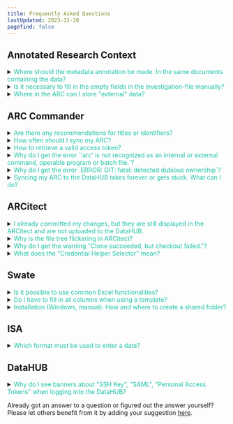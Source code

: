 ```yaml
---
title: Frequently Asked Questions
lastUpdated: 2023-11-30
pagefind: false
---
```



## Annotated Research Context

<details><summary><span style="color: #1fc2a7">
Where should the metadata annotation be made. In the same documents containing the data? 
</summary>

No. The metadata describing the data is collected in a separate xlsx-file &ndash; called `isa.assay.xlsx` &ndash; that resides in the parent folder of the dataset.

</details>

<details><summary><span style="color: #1fc2a7">
Is it necessary to fill in the empty fields in the investigation-file manually? 
</summary>

No. Although it is possible to fill out the workbook manually, we recommend using [ARC Commander](/nfdi4plants.knowledgebase/arc-commander) or [ARCitect](/nfdi4plants.knowledgebase/arcitect) to add this metadata.

</details>

<details><summary><span style="color: #1fc2a7">
Where in the ARC can I store "external" data? 
</summary>

Research projects rarely start out of the blue. Rather every project builds on previous findings and published datasets.
To properly re-use and reference such a dataset, we recommend to add a `study` to your ARC. Every study by default comes with four parts:

```
└── <StudyName>
    ├── README.md
    ├── isa.study.xlsx
    ├── protocols
    └── resources
```

- In the `resources` directory you can add the data (e.g. supplemental data files)
- In the `protocols` directory you can add notes on how you retrieved the data and from where.
- The study is registered in your ARC's `isa.investigation.xlsx`, which includes a section "STUDY PUBLICATIONS" for every study. Here, you can add publication details (author, DOI, etc.) about the external data source.

</details>

## ARC Commander

<details><summary><span style="color: #1fc2a7">
Are there any recommendations for titles or identifiers?
</summary>

Avoid using spaces in the identifier. Use underscores and capital letters instead. There are no specific restrictions regarding the title. Although it is possible to fill in the workbook manually, we recommend using <a href="/nfdi4plants.knowledgebase/arc-commander">ARC Commander</a> to add this metadata.

</details>

<details><summary><span style="color: #1fc2a7">
How often should I sync my ARC?
</summary>

We would not want to recommend a fixed time interval (once every hour / day / week) for how often you ideally sync the ARC. In general, the more you work with your ARC, the more you add or update, annotate or analyze data, the more you will want to make sure these changes are saved. Consider the syncing as a way to backup your project's progress as well as an "undo button".

:bulb: For more details, check out the [Syncing Recommendations](/nfdi4plants.knowledgebase/git/git-syncing-recommendation)

</details>

<details><summary><span style="color: #1fc2a7">
How to retrieve a valid access token?
</summary>

Please follow the short instructions below.  

Alternatively, please visit <a href="https://github.com/nfdi4plants/arcCommander/discussions/157English">#157 in the ARC Commander repository's discussion section</a> for detailed instructions.  

Note: This also works for "arc get"  

___TLDR:___  

- Have a GitLab account (here: <a href="https://git.nfdi4plants.org/explore">DataPLANT DataHUB</a>)  
- Generate a personal GitLab access token (Preferences -> Access Tokens) (with API and read/write repository)  
- Copy token string  
- Clone a GitLab repo with adjusted address (one for which you have the respective access rights):  

```bash
git clone https://oauth2:TOKENSTRING@git.nfdi4plants.org/abc/xyz  
```

In case you created a <i>project access token</i> instead of a <i>personal access token</i>, a <a href="https://docs.gitlab.com/ee/user/project/settings/project_access_tokens.html#bot-users-for-projects">GitLab bot</a> will join your project as a member.  
Please note that this is supportive and not a “negative” bot in case you are not familiar with this. (Thanks to <a href="https://github.com/Zerskk">@Zerskk</a> and <a href="https://github.com/j-bauer">@j-bauer</a> for providing the background knowledge on this.)  

However, for the steps above, you want to create a <b>personal access token</b>.  

</details>

<details><summary><span style="color: #1fc2a7">
Why do I get the error `'arc' is not recognized as an internal or external command, operable program or batch file.`?
</summary>

Your machine cannot find your ARC commander executable. Possible reasons are that you have not yet installed the ARC commander or that the `arc` executable was not added to your path. 

Please carefully retry the [ARC Commander setup](/nfdi4plants.knowledgebase/arc-commander/setup/installation). 

If this does not do the trick, please follow these steps towards debugging (on Windows): 

1. Open the command prompt (cmd) or powershell in the folder (e.g. `C:\Programs\ArcCommander`) where you stored the ARC Commander program (e.g. arc.exe). If `arc --version` shows the version, the executable is intact. 
2. Next, execute `path` to check wether the folder (e.g. `C:\Programs\ArcCommander`) appears in your path.
3. Adapt the user's path (not admin)
   
:bulb: If you do not have admin rights on the computer, please open the settings "Edit environment variables for your account" and follow steps described in the [ARC Commander setup](/nfdi4plants.knowledgebase/arc-commander/setup/installation).

</details>

<details><summary><span style="color: #1fc2a7">
Why do I get the error `ERROR: GIT: fatal: detected dubious ownership`?
</summary>

This error occurs when working on a mounted network drive (Fileshare, File Server, NAS). Very simplified: the user on the computer and the owner of the network drive differ and git tries to safe you from working in a folder you do not own. 

You can circumvent this error by adding **all directories** to your list of safe directories via the following command: 

```bash
git config --global --add safe.directory *
```

This might however pose a safety risk. Please read the details here: https://www.git-scm.com/docs/git-config#Documentation/git-config.txt-safedirectory

</details>

<details><summary><span style="color: #1fc2a7">
Syncing my ARC to the DataHUB takes forever or gets stuck. What can I do?
</summary>

This is likely due to handling a big volume of data. 

Solution: Increase git's http post buffer

Execute the following command in your command line:

```
git config --global http.postBuffer 524288000
```

- 500 MB: 524288000
- 1 GB: 1048576000
- 2 GB: 2097152000

source: https://stackoverflow.com/questions/6887228/git-hangs-while-writing-objects

</details>

## ARCitect

<details>
<summary><span style="color: #1fc2a7">
I already committed my changes, but they are still displayed in the ARCitect and are not uploaded to the DataHUB.
</summary>

Sometimes, the ARCitect does not "accept" a commit or when writing a commit message and hitting the "commit" button the changes are still displayed. You can try the following:

1. Close all windows (e.g. windows explorer) and files (in particular Excel workbooks) related to the ARC
2. Try to commit again.

:bulb: In general, we recommend to close all isa.investigation.xlsx, isa.study.xlsx and isa.assay.xlsx workbooks when working on your ARC using ARCitect.

</details>

<details>
<summary><span style="color: #1fc2a7">
Why is the file tree flickering in ARCitect?
</summary>

So far we only saw this bug on macOS with ARCs stored in a folder that is watched and synced by iCloud (typically the `Desktop` and `Documents` folder and sub-folders). Please store your ARCs in folders outside iCloud.

</details>

<details>
<summary><span style="color: #1fc2a7">
Why do I get the warning "Clone succeeded, but checkout failed."?
</summary>

This warning is likely due to an issue with your Git or Git LFS installation.
If you see this error, when using ARCitect (version ≥ 0.0.21) under Windows or Linux, please let us know via e.g. helpdesk.

On macOS ARCitect's git dependency is not yet in place.
Please follow [this workaround](https://github.com/nfdi4plants/ARCitect/discussions/88).

</details>

<details>
<summary><span style="color: #1fc2a7">
What does the "Credential Helper Selector" mean?
</summary>

During ARCitect login, Windows asks you wether you want to use a "Credential Helper". This can be used to store your DataHUB credentials. You do not need this for ARCitect to work. You can choose "no helper" or "manager" and tick the check box "always use this from now on" to avoid the popup in the future.

</details>

## Swate

<details><summary><span style="color: #1fc2a7">
Is it possible to use common Excel functionalities?
</summary>

Yes. In fact, this is one of the reasons why we decided to embed Swate within Excel, as it allows users to continue using the Excel functionality they are accustomed to.

</details>

<details><summary><span style="color: #1fc2a7">
Do I have to fill in all columns when using a template?
</summary>

No. However, if you want to submit your data to a <a href="https://nfdi4plants.org/nfdi4plants.knowledgebase/docs/fundamentals/PublicDataRepositories.html">public data repository</a>, these will require specific metadata. For this purpose we provide the corresponding templates helping you to annotate your data accordingly.

</details>
<details><summary><span style="color: #1fc2a7">
Installation (Windows, manual): How and where to create a shared folder?
</summary>

Wherever you created your <b>folder-to-be-shared</b> according to <a href="https://nfdi4plants.org/nfdi4plants.knowledgebase/docs/SwateManual/swate_installation_desktop-win-manually.html">these instructions</a>, you need to have the right to <a href="https://learn.microsoft.com/en-us/office/dev/add-ins/testing/create-a-network-shared-folder-catalog-for-task-pane-and-content-add-ins#share-a-folder">share a folder</a> at this particular location.  

This might not be possible at <span style="background-color: grey">'C:\folder-to-be-shared'</span> but, when you go one level down, into <span style="background-color: grey">'Users'</span>, <span style="background-color:grey">'C:\Users\folder-to-be-shared'</span> might be sharable. You can share a folder when the <span style="background-color:grey">'Sharing'</span> tab is shown next to the <span style="background-color:grey">'General'</span> tab in the properties dialog window (right click on the <b>folder-to-be-shared</b>, select 'properties').  

When you created a <b>folder-to-be-shared</b>, placed the latest manifest(s) from the zip-extracted <a href="https://github.com/nfdi4plants/Swate/blob/developer/.assets/swate-win.zip?raw=true">download</a> into it (<span style="background-color:grey">'core_manifest.xml'</span>, and optional: <span style="background-color:grey">'experts_manifest.xml'</span>), finished <a href="https://learn.microsoft.com/en-us/office/dev/add-ins/testing/create-a-network-shared-folder-catalog-for-task-pane-and-content-add-ins#share-a-folder">these steps</a> and continue with <a href="https://learn.microsoft.com/en-us/office/dev/add-ins/testing/create-a-network-shared-folder-catalog-for-task-pane-and-content-add-ins#configure-the-trust-manually">these steps</a> in Excel, you should be ready to dive into Swate. - Enjoy 🚀

</details>

## ISA

<details><summary><span style="color: #1fc2a7">
Which format must be used to enter a date?
</summary>

String formatted as ISO8601 date: YYYY-MM-DD

</details>

## DataHUB

<details><summary><span style="color: #1fc2a7">
Why do I see banners about "SSH Key", "SAML", "Personal Access Tokens" when logging into the DataHUB?
</summary>

After login to the DataHUB you see the following banners

![](@images/datahub/datahub-banner-token.png)


If you use DataPLANT tools (ARCitect or ARC commander) to sync your ARC with the DataHUB, you can safely ignore them and click "Don't show again".

</details>


Already got an answer to a question or figured out the answer yourself? Please let others benefit from it by adding your suggestion [here](https://github.com/nfdi4plants/nfdi4plants.knowledgebase/issues/new?assignees=CMR248&labels=FAQ&projects=&template=contribution-to-the-faq-section.md&title=%5BFAQ%5D).

